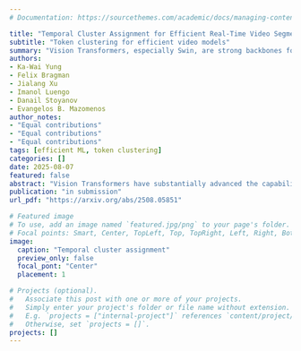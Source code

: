 ```yaml
---
# Documentation: https://sourcethemes.com/academic/docs/managing-content/

title: "Temporal Cluster Assignment for Efficient Real-Time Video Segmentation"
subtitle: "Token clustering for efficient video models"
summary: "Vision Transformers, especially Swin, are strong backbones for video segmentation but remain computationally heavy, limiting real-time use. Conventional token pruning struggles with Swin’s fixed window scheme, while existing clustering methods ignore temporal redundancy. To address this, the proposed Temporal Cluster Assignment (TCA) leverages temporal coherence to refine token clusters without fine-tuning, improving efficiency and accuracy across multiple video benchmarks, including surgical data."
authors:
- Ka-Wai Yung
- Felix Bragman
- Jialang Xu
- Imanol Luengo
- Danail Stoyanov
- Evangelos B. Mazomenos
author_notes:
- "Equal contributions"
- "Equal contributions"
- "Equal contributions"
tags: [efficient ML, token clustering]
categories: []
date: 2025-08-07
featured: false
abstract: "Vision Transformers have substantially advanced the capabilities of segmentation models across both image and video domains. Among them, the Swin Transformer stands out for its ability to capture hierarchical, multi-scale representations, making it a popular backbone for segmentation in videos. However, despite its window-attention scheme, it still incurs a high computational cost, especially in larger variants commonly used for dense prediction in videos. This remains a major bottleneck for real-time, resource-constrained applications. Whilst token reduction methods have been proposed to alleviate this, the window-based attention mechanism of Swin requires a fixed number of tokens per window, limiting the applicability of conventional pruning techniques. Meanwhile, training-free token clustering approaches have shown promise in image segmentation while maintaining window consistency. Nevertheless, they fail to exploit temporal redundancy, missing a key opportunity to further optimize video segmentation performance. We introduce Temporal Cluster Assignment (TCA), a lightweight and effective, fine-tuning-free strategy that enhances token clustering by leveraging temporal coherence across frames. Instead of indiscriminately dropping redundant tokens, TCA refines token clusters using temporal correlations, thereby retaining fine-grained details while significantly reducing computation. Extensive evaluations on YouTube-VIS 2019, YouTube-VIS 2021, OVIS, and a private surgical video dataset show that TCA consistently boosts the accuracy-speed trade-off of existing clustering-based methods. Our results demonstrate that TCA generalizes competently across both natural and domain-specific videos."
publication: "in submission"
url_pdf: "https://arxiv.org/abs/2508.05851"

# Featured image
# To use, add an image named `featured.jpg/png` to your page's folder.
# Focal points: Smart, Center, TopLeft, Top, TopRight, Left, Right, BottomLeft, Bottom, BottomRight.
image:
  caption: "Temporal cluster assignment"
  preview_only: false
  focal_pont: "Center"
  placement: 1

# Projects (optional).
#   Associate this post with one or more of your projects.
#   Simply enter your project's folder or file name without extension.
#   E.g. `projects = ["internal-project"]` references `content/project/deep-learning/index.md`.
#   Otherwise, set `projects = []`.
projects: []
---
```


